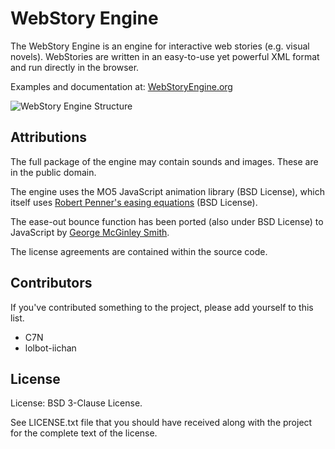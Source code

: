 # WebStory Engine #

The WebStory Engine is an engine for interactive web stories (e.g. visual
novels). WebStories are written in an easy-to-use yet powerful XML format
and run directly in the browser.

Examples and documentation at: [WebStoryEngine.org](http://webstoryengine.org "WebStoryEngine Official Site")

![WebStory Engine Structure](http://webstoryengine.org/_media/wiki:wse-structure.jpg)

## Attributions ##

The full package of the engine may contain sounds and images. These are in the public domain.

The engine uses the MO5 JavaScript animation library (BSD License), which itself uses
[Robert Penner's easing equations](http://www.robertpenner.com/easing/) (BSD License).
 
The ease-out bounce function has been ported (also under BSD License) to JavaScript by 
[George McGinley Smith](http://gsgd.co.uk/sandbox/jquery/easing/). 

The license agreements are contained within the source code.

## Contributors ##

If you've contributed something to the project, please add yourself to this list.

 * C7N
 * lolbot-iichan

## License ##

License: BSD 3-Clause License.

See LICENSE.txt file that you should have received along with the project for the complete text
of the license.

